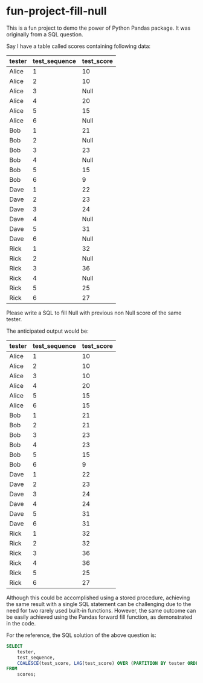 # fun-project-fill-null

This is a fun project to demo the power of Python Pandas package.  It was originally from a SQL question.  

Say I have a table called scores containing following data:

| tester | test_sequence | test_score |
|--------|---------------|-----------|
| Alice  | 1             | 10        |
| Alice  | 2             | 10        |
| Alice  | 3             | Null      |
| Alice  | 4             | 20        |
| Alice  | 5             | 15        |
| Alice  | 6             | Null      |
| Bob    | 1             | 21        |
| Bob    | 2             | Null      |
| Bob    | 3             | 23        |
| Bob    | 4             | Null      |
| Bob    | 5             | 15        |
| Bob    | 6             | 9         |
| Dave   | 1             | 22        |
| Dave   | 2             | 23        |
| Dave   | 3             | 24        |
| Dave   | 4             | Null      |
| Dave   | 5             | 31        |
| Dave   | 6             | Null      |
| Rick   | 1             | 32        |
| Rick   | 2             | Null      |
| Rick   | 3             | 36        |
| Rick   | 4             | Null      |
| Rick   | 5             | 25        |
| Rick   | 6             | 27        |


Please write a SQL to fill Null with previous non Null score of the same tester.  

The anticipated output would be:

| tester | test_sequence | test_score |
|--------|---------------|------------|
| Alice  | 1             | 10         |
| Alice  | 2             | 10         |
| Alice  | 3             | 10         |
| Alice  | 4             | 20         |
| Alice  | 5             | 15         |
| Alice  | 6             | 15         |
| Bob    | 1             | 21         |
| Bob    | 2             | 21         |
| Bob    | 3             | 23         |
| Bob    | 4             | 23         |
| Bob    | 5             | 15         |
| Bob    | 6             | 9          |
| Dave   | 1             | 22         |
| Dave   | 2             | 23         |
| Dave   | 3             | 24         |
| Dave   | 4             | 24         |
| Dave   | 5             | 31         |
| Dave   | 6             | 31         |
| Rick   | 1             | 32         |
| Rick   | 2             | 32         |
| Rick   | 3             | 36         |
| Rick   | 4             | 36         |
| Rick   | 5             | 25         |
| Rick   | 6             | 27         |

	
Although this could be accomplished using a stored procedure, achieving the same result with a single SQL statement can be challenging due to the need for two rarely used built-in functions. However, the same outcome can be easily achieved using the Pandas forward fill function, as demonstrated in the code.

For the reference, the SQL solution of the above question is:

```sql
SELECT
    tester,
    test_sequence,
    COALESCE(test_score, LAG(test_score) OVER (PARTITION BY tester ORDER BY test_sequence)) AS test_score
FROM
    scores;

